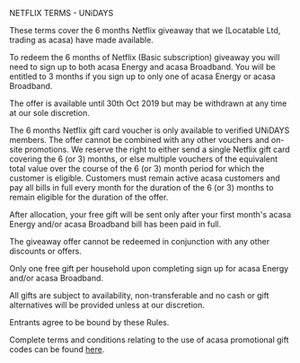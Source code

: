 NETFLIX TERMS - UNiDAYS

These terms cover the 6 months Netflix giveaway that we (Locatable Ltd, trading as acasa) have made available.

To redeem the 6 months of Netflix (Basic subscription) giveaway you will need to sign up to both acasa Energy and acasa Broadband. You will be entitled to 3 months if you sign up to only one of acasa Energy or acasa Broadband.

The offer is available until 30th Oct 2019 but may be withdrawn at any time at our sole discretion.

The 6 months Netflix gift card voucher is only available to verified UNiDAYS members. The offer cannot be combined with any other vouchers and on-site promotions. We reserve the right to either send a single Netflix gift card covering the 6 (or 3) months, or else multiple vouchers of the equivalent total value over the course of the 6 (or 3) month period for which the customer is eligible. Customers must remain active acasa customers and pay all bills in full every month for the duration of the 6 (or 3) months to remain eligible for the duration of the offer.

After allocation, your free gift will be sent only after your first month's acasa Energy and/or acasa Broadband bill has been paid in full.

The giveaway offer cannot be redeemed in conjunction with any other discounts or offers.

Only one free gift per household upon completing sign up for acasa Energy and/or acasa Broadband.

All gifts are subject to availability, non-transferable and no cash or gift alternatives will be provided unless at our discretion.

Entrants agree to be bound by these Rules.

Complete terms and conditions relating to the use of acasa promotional gift codes can be found [here](https://github.com/locatable/acasa-docs/blob/master/promotional-gift-terms.md).
